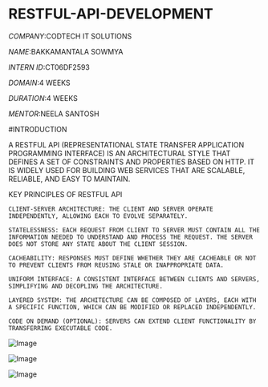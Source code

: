 # RESTFUL-API-DEVELOPMENT

*COMPANY*:CODTECH IT SOLUTIONS

*NAME*:BAKKAMANTALA SOWMYA

*INTERN ID*:CT06DF2593

*DOMAIN*:4 WEEKS

*DURATION*:4 WEEKS

*MENTOR*:NEELA SANTOSH

#INTRODUCTION

A RESTFUL API (REPRESENTATIONAL STATE TRANSFER APPLICATION PROGRAMMING INTERFACE) IS AN ARCHITECTURAL STYLE THAT DEFINES A SET OF CONSTRAINTS AND PROPERTIES BASED ON HTTP. IT IS WIDELY USED FOR BUILDING WEB SERVICES THAT ARE SCALABLE, RELIABLE, AND EASY TO MAINTAIN.

KEY PRINCIPLES OF RESTFUL API

    CLIENT-SERVER ARCHITECTURE: THE CLIENT AND SERVER OPERATE INDEPENDENTLY, ALLOWING EACH TO EVOLVE SEPARATELY.

    STATELESSNESS: EACH REQUEST FROM CLIENT TO SERVER MUST CONTAIN ALL THE INFORMATION NEEDED TO UNDERSTAND AND PROCESS THE REQUEST. THE SERVER DOES NOT STORE ANY STATE ABOUT THE CLIENT SESSION.

    CACHEABILITY: RESPONSES MUST DEFINE WHETHER THEY ARE CACHEABLE OR NOT TO PREVENT CLIENTS FROM REUSING STALE OR INAPPROPRIATE DATA.

    UNIFORM INTERFACE: A CONSISTENT INTERFACE BETWEEN CLIENTS AND SERVERS, SIMPLIFYING AND DECOPLING THE ARCHITECTURE.

    LAYERED SYSTEM: THE ARCHITECTURE CAN BE COMPOSED OF LAYERS, EACH WITH A SPECIFIC FUNCTION, WHICH CAN BE MODIFIED OR REPLACED INDEPENDENTLY.

    CODE ON DEMAND (OPTIONAL): SERVERS CAN EXTEND CLIENT FUNCTIONALITY BY TRANSFERRING EXECUTABLE CODE.

![Image](https://github.com/user-attachments/assets/7632ee19-55b3-4053-9b75-1eeb415b294d)

![Image](https://github.com/user-attachments/assets/a969743e-3ef4-43b6-a3c2-ca006c831d53)

![Image](https://github.com/user-attachments/assets/07ae9b70-59b8-4638-bb70-e019f6da4efe)

